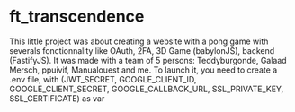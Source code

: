 # ft_transcendence

This little project was about creating a website with a pong game with severals fonctionnality like OAuth, 2FA, 3D Game (babylonJS), backend (FastifyJS). It was made with a team of 5 persons: Teddyburgonde, Galaad Mersch, ppuivif, Manualouest and me.
To launch it, you need to create a .env file, with (JWT_SECRET, GOOGLE_CLIENT_ID, GOOGLE_CLIENT_SECRET, GOOGLE_CALLBACK_URL, SSL_PRIVATE_KEY, SSL_CERTIFICATE) as var
